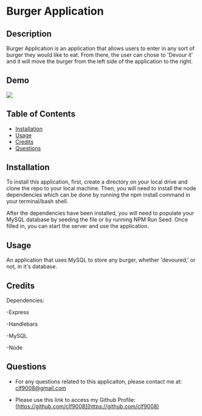 # Burger Application

## Description
Burger Application is an application that allows users to enter in any sort of burger they would like to eat. From there, the user can chose to 'Devour it' and it will move the burger from the left side of the application to the right. 

## Demo

<img src="/imgs/FitnessTracker.gif">

## Table of Contents

- [Installation](#installation)
- [Usage](#usage)
- [Credits](#credits)
- [Questions](#questions)

## Installation

To install this application, first, create a directory on your local drive and clone the repo to your local machine. Then, you will need to install the node dependencies which can be done by running the npm install command in your terminal/bash shell.

After the dependencies have been installed, you will need to populate your MySQL database by seeding the file or by running NPM Run Seed. Once filled in, you can start the server and use the application. 

## Usage
An application that uses MySQL to store any burger, whether 'devoured,' or not, in it's database. 

## Credits

Dependencies:

-Express

-Handlebars

-MySQL

-Node

## Questions

- For any questions related to this applicaiton, please contact me at: clf9008@gmail.com

- Please use this link to access my Github Profile: [https://github.com/clf9008](https://github.com/clf9008)
